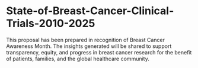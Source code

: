 # State-of-Breast-Cancer-Clinical-Trials-2010-2025
This proposal has been prepared in recognition of Breast Cancer Awareness Month. The insights generated will be shared to support transparency, equity, and progress in breast cancer research for the benefit of patients, families, and the global healthcare community.
